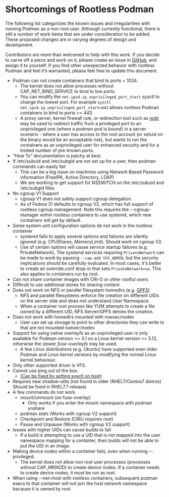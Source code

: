 # Shortcomings of Rootless Podman

The following list categorizes the known issues and irregularities with running Podman as a non-root user.  Although currently functional, there is still a number of work items that are under consideration to be added.  These proposed changes are in varying degrees of design and development.

Contributors are more than welcomed to help with this work.  If you decide to carve off a piece and work on it, please create an issue in [GitHub](https://github.com/pycabbage/podman/issues), and assign it to yourself.  If you find other unexpected behavior with rootless Podman and feel it’s warranted, please feel free to update this document.

* Podman can not create containers that bind to ports < 1024.
  * The kernel does not allow processes without CAP_NET_BIND_SERVICE to bind to low ports.
  * You can modify the `net.ipv4.ip_unprivileged_port_start` sysctl to change the lowest port.  For example `sysctl net.ipv4.ip_unprivileged_port_start=443` allows rootless Podman containers to bind to ports >= 443.
  * A proxy server, kernel firewall rule, or redirection tool such as [redir](https://github.com/troglobit/redir) may be used to redirect traffic from a privileged port to an unprivileged one (where a podman pod is bound) in a server scenario - where a user has access to the root account (or setuid on the binary would be an acceptable risk), but wants to run the containers as an unprivileged user for enhanced security and for a limited number of pre-known ports.
* “How To” documentation is patchy at best.
* If /etc/subuid and /etc/subgid are not set up for a user, then podman commands
can easily fail
  * This can be a big issue on machines using Network Based Password information (FreeIPA, Active Directory, LDAP)
  * We are working to get support for NSSWITCH on the /etc/subuid and /etc/subgid files.
* No cgroup V1 Support
  * cgroup V1 does not safely support cgroup delegation.
  * As of Fedora 31 defaults to cgroup V2, which has full support of rootless cgroup management.  Note this requires the --cgroup-manager within rootless containers to use systemd, which new containers will get by default.
* Some system unit configuration options do not work in the rootless container
  * systemd fails to apply several options and failures are silently ignored (e.g. CPUShares, MemoryLimit). Should work on cgroup V2.
  * Use of certain options will cause service startup failures (e.g. PrivateNetwork).  The systemd services requiring `PrivateNetwork` can be made to work by passing `--cap-add SYS_ADMIN`, but the security implications should be carefully evaluated.  In most cases, it's better to create an override.conf drop-in that sets `PrivateNetwork=no`.  This also applies to containers run by root.
* Can not share container images with CRI-O or other rootful users
* Difficult to use additional stores for sharing content
* Does not work on NFS or parallel filesystem homedirs (e.g. [GPFS](https://www.ibm.com/support/knowledgecenter/en/SSFKCN/gpfs_welcome.html))
  * NFS and parallel filesystems enforce file creation on different UIDs on the server side and does not understand User Namespace.
  * When a container root process like YUM attempts to create a file owned by a different UID, NFS Server/GPFS denies the creation.
* Does not work with homedirs mounted with noexec/nodev
  * User can set up storage to point to other directories they can write to that are not mounted noexec/nodev
* Support for using native overlayfs as an unprivileged user is only available for Podman version >= 3.1 on a Linux kernel version >= 5.12, otherwise the slower _fuse-overlayfs_ may be used.
  * A few Linux distributions (e.g. Ubuntu) have supported even older Podman and Linux kernel versions by modifying the normal Linux kernel behaviour.
* Only other supported driver is VFS.
* Cannot use ping out of the box.
  * [(Can be fixed by setting sysctl on host)](https://github.com/pycabbage/podman/blob/main/troubleshooting.md#5-rootless-containers-cannot-ping-hosts)
* Requires new shadow-utils (not found in older (RHEL7/Centos7 distros) Should be fixed in RHEL7.7 release)
* A few commands do not work.
  * mount/unmount (on fuse-overlay)
     * Only works if you enter the mount namespace with podman unshare
  * podman stats (Works with cgroup V2 support)
  * Checkpoint and Restore (CRIU requires root)
  * Pause and Unpause (Works with cgroup V2 support)
* Issues with higher UIDs can cause builds to fail
  * If a build is attempting to use a UID that is not mapped into the user namespace mapping for a container, then builds will not be able to put the UID in an image.
* Making device nodes within a container fails, even when running --privileged.
  * The kernel does not allow non root user processes (processes without CAP_MKNOD) to create device nodes.  If a container needs to create device nodes, it must be run as root.
* When using --net=host with rootless containers, subsequent podman execs to that container will not join the host network namespace because it is owned by root.
